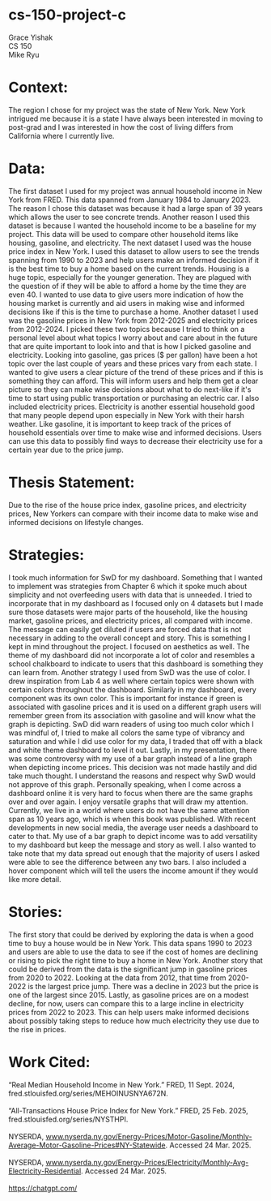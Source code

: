 # cs-150-project-c
Grace Yishak <br>
CS 150<br>
Mike Ryu

# Context:
The region I chose for my project was the state of New York. New York intrigued me because it is a state I have always been interested in moving to post-grad and I was interested in how the cost of living differs from California where I currently live.
# Data: 
The first dataset I used for my project was annual household income in New York from FRED. This data spanned from January 1984 to January 2023. The reason I chose this dataset was because it had a large span of 39 years which allows the user to see concrete trends. Another reason I used this dataset is because I wanted the household income to be a baseline for my project. This data will be used to compare other household items like housing, gasoline, and electricity. The next dataset I used was the house price index in New York. I used this dataset to allow users to see the trends spanning from 1990 to 2023 and help users make an informed decision if it is the best time to buy a home based on the current trends. Housing is a huge topic, especially for the younger generation. They are plagued with the question of if they will be able to afford a home by the time they are even 40. I wanted to use data to give users more indication of how the housing market is currently and aid users in making wise and informed decisions like if this is the time to purchase a home. Another dataset I used was the gasoline prices in New York from 2012-2025 and electricity prices from 2012-2024. I picked these two topics because I tried to think on a personal level about what topics I worry about and care about in the future that are quite important to look into and that is how I picked gasoline and electricity. Looking into gasoline, gas prices ($ per gallon) have been a hot topic over the last couple of years and these prices vary from each state. I wanted to give users a clear picture of the trend of these prices and if this is something they can afford. This will inform users and help them get a clear picture so they can make wise decisions about what to do next-like if it's time to start using public transportation or purchasing an electric car. I also included electricity prices. Electricity is another essential household good that many people depend upon especially in New York with their harsh weather. Like gasoline, it is important to keep track of the prices of household essentials over time to make wise and informed decisions. Users can use this data to possibly find ways to decrease their electricity use for a certain year due to the price jump.  
# Thesis Statement:
Due to the rise of the house price index, gasoline prices, and electricity prices, New Yorkers can compare with their income data to make wise and informed decisions on lifestyle changes.
# Strategies: 
I took much information for SwD for my dashboard. Something that I  wanted to implement was strategies from Chapter 6 which it spoke much about simplicity and not overfeeding users with data that is unneeded. I tried to incorporate that in my dashboard as I focused only on 4 datasets but I made sure those datasets were major parts of the household, like the housing market, gasoline prices, and electricity prices, all compared with income. The message can easily get diluted if users are forced data that is not necessary in adding to the overall concept and story. This is something I kept in mind throughout the project. I focused on aesthetics as well. The theme of my dashboard did not incorporate a lot of color and resembles a school chalkboard to indicate to users that this dashboard is something they can learn from. Another strategy I used from SwD was the use of color. I drew inspiration from Lab 4 as well where certain topics were shown with certain colors throughout the dashboard. Similarly in my dashboard, every component was its own color. This is important for instance if green is associated with gasoline prices and it is used on a different graph users will remember green from its association with gasoline and will know what the graph is depicting. SwD did warn readers of using too much color which I was mindful of, I tried to make all colors the same type of vibrancy and saturation and while I did use color for my data, I traded that off with a black and white theme dashboard to level it out. 
Lastly, in my presentation, there was some controversy with my use of a bar graph instead of a line graph when depicting income prices. This decision was not made hastily and did take much thought. I understand the reasons and respect why SwD would not approve of this graph. Personally speaking, when I come across a dashboard online it is very hard to focus when there are the same graphs over and over again. I enjoy versatile graphs that will draw my attention. Currently, we live in a world where users do not have the same attention span as 10 years ago, which is when this book was published. With recent developments in new social media, the average user needs a dashboard to cater to that. My use of a bar graph to depict income was to add versatility to my dashboard but keep the message and story as well. I also wanted to take note that my data spread out enough that the majority of users I asked were able to see the difference between any two bars. I also included a hover component which will tell the users the income amount if they would like more detail.
# Stories:
The first story that could be derived by exploring the data is when a good time to buy a house would be in New York. This data spans 1990 to 2023 and users are able to use the data to see if the cost of homes are declining or rising to pick the right time to buy a home in New York. Another story that could be derived from the data is the significant jump in gasoline prices from 2020 to 2022. Looking at the data from 2012, that time from 2020-2022 is the largest price jump. There was a decline in 2023 but the price is one of the largest since 2015. Lastly, as gasoline prices are on a modest decline, for now, users can compare this to a large incline in electricity prices from 2022 to 2023. This can help users make informed decisions about possibly taking steps to reduce how much electricity they use due to the rise in prices.  
# Work Cited:
“Real Median Household Income in New York.” FRED, 11 Sept. 2024, fred.stlouisfed.org/series/MEHOINUSNYA672N. <br><br>
“All-Transactions House Price Index for New York.” FRED, 25 Feb. 2025, fred.stlouisfed.org/series/NYSTHPI. <br><br>
NYSERDA, www.nyserda.ny.gov/Energy-Prices/Motor-Gasoline/Monthly-Average-Motor-Gasoline-Prices#NY-Statewide. Accessed 24 Mar. 2025. <br><br>
NYSERDA, www.nyserda.ny.gov/Energy-Prices/Electricity/Monthly-Avg-Electricity-Residential. Accessed 24 Mar. 2025. <br><br>
https://chatgpt.com/






 